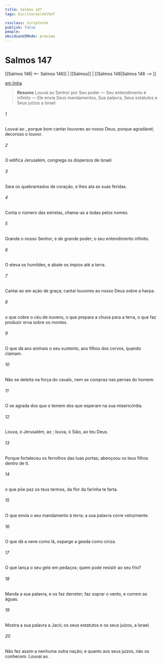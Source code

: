 ```yaml
---
title: Salmos 147
tags: Escrituras\VelhoT

cssclass: scriptures
publish: false
people:
obsidianUIMode: preview
---
```


# Salmos 147
[[Salmos 146| <-- Salmos 146]] | [[Salmos]] | [[Salmos 148|Salmos 148 --> ]]

[em linha](https://churchofjesuschrist.org/study/scriptures/ot/ps/147?lang=por)

> __Resumo__
Louvai ao Senhor por Seu poder — Seu entendimento é infinito — Ele envia Seus mandamentos, Sua palavra, Seus estatutos e Seus juízos a Israel.

###### 1 
Louvai ao , porque  bom cantar louvores ao nosso Deus, porque  agradável; decoroso  o louvor.

###### 2 
O  edifica Jerusalém, congrega os dispersos de Israel.

###### 3 
Sara os quebrantados de coração, e lhes ata as suas feridas.

###### 4 
Conta o número das estrelas, chama-as a todas pelos  nomes.

###### 5 
Grande  o nosso Senhor, e de grande poder; o seu entendimento  infinito.

###### 6 
O  eleva os humildes, e abate os ímpios até a terra.

###### 7 
Cantai ao  em ação de graça; cantai louvores ao nosso Deus sobre a harpa.

###### 8 
 o que cobre o céu de nuvens, o que prepara a chuva para a terra,  o que faz produzir erva sobre os montes.

###### 9 
O que dá aos animais o seu sustento,  aos filhos dos corvos, quando clamam.

###### 10 
Não se deleita na força do cavalo, nem se compraz nas pernas do homem.

###### 11 
O  se agrada dos que o temem  dos que esperam na sua misericórdia.

###### 12 
Louva, ó Jerusalém, ao ; louva, ó Sião, ao teu Deus.

###### 13 
Porque fortaleceu os ferrolhos das tuas portas; abençoou os teus filhos dentro de ti.

###### 14 
 o que põe  paz os teus termos,  da flor da farinha te farta.

###### 15 
O que envia o seu mandamento à terra; a sua palavra corre velozmente.

###### 16 
O que dá a neve como lã, esparge a geada como cinza.

###### 17 
O que lança o seu gelo em pedaços; quem pode resistir ao seu frio?

###### 18 
Manda a sua palavra, e os faz derreter; faz soprar o vento, e correm as águas.

###### 19 
Mostra a sua palavra a Jacó; os seus estatutos e os seus juízos, a Israel.

###### 20 
Não fez assim a nenhuma outra nação; e quanto aos seus juízos, não os conhecem. Louvai ao .

